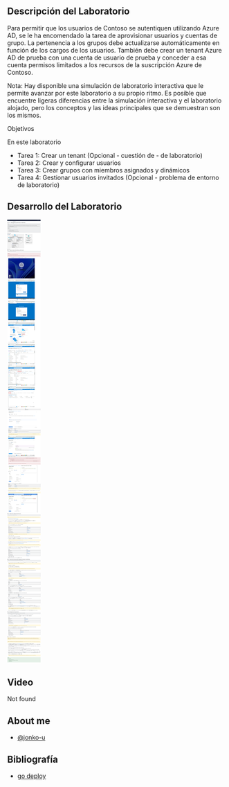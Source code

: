 
## Descripción del Laboratorio
Para permitir que los usuarios de Contoso se autentiquen utilizando Azure AD, se le ha encomendado la tarea de aprovisionar usuarios y cuentas de grupo. La pertenencia a los grupos debe actualizarse automáticamente en función de los cargos de los usuarios. También debe crear un tenant Azure AD de prueba con una cuenta de usuario de prueba y conceder a esa cuenta permisos limitados a los recursos de la suscripción Azure de Contoso.

Nota: Hay disponible una simulación de laboratorio interactiva que le permite avanzar por este laboratorio a su propio ritmo. Es posible que encuentre ligeras diferencias entre la simulación interactiva y el laboratorio alojado, pero los conceptos y las ideas principales que se demuestran son los mismos.

Objetivos

En este laboratorio

- Tarea 1: Crear un tenant (Opcional - cuestión de - de laboratorio)
- Tarea 2: Crear y configurar usuarios
- Tarea 3: Crear grupos con miembros asignados y dinámicos
- Tarea 4: Gestionar usuarios invitados (Opcional - problema de entorno de laboratorio)


## Desarrollo del Laboratorio
![Logo](/AZ-104-Microsoft%20Azure%20Administrator/Lab%201%20-%20Manage%20Microsoft%20Entra%20ID%20Identities/screenshots/Lab1.png)

## Video
Not found

## About me
- [@jonko-u](https://github.com/jonko-u)

## Bibliografía

- [go deploy](https://lms.godeploy.it/)
